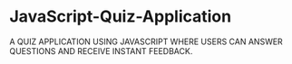 # JavaScript-Quiz-Application
A QUIZ APPLICATION USING JAVASCRIPT WHERE USERS CAN ANSWER QUESTIONS AND RECEIVE INSTANT FEEDBACK.
